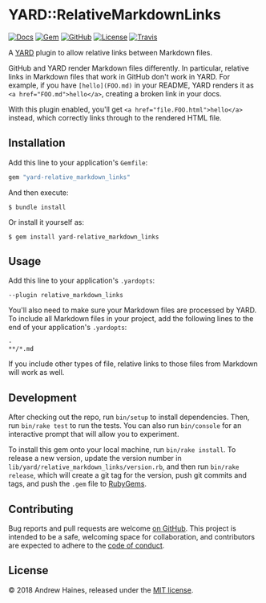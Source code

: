 # YARD::RelativeMarkdownLinks

[![Docs](https://img.shields.io/badge/docs-github.io-blue.svg?style=flat-square)](https://haines.github.io/yard-relative_markdown_links/)
[![Gem](https://img.shields.io/gem/v/yard-relative_markdown_links.svg?style=flat-square)](https://rubygems.org/gems/yard-relative_markdown_links)
[![GitHub](https://img.shields.io/badge/github-haines%2Fyard--relative__markdown__links-blue.svg?style=flat-square)](https://github.com/haines/yard-relative_markdown_links)
[![License](https://img.shields.io/github/license/haines/yard-relative_markdown_links.svg?style=flat-square)](https://github.com/haines/yard-relative_markdown_links/blob/master/LICENSE.md)
[![Travis](https://img.shields.io/travis/haines/yard-relative_markdown_links.svg?style=flat-square)](https://travis-ci.org/haines/yard-relative_markdown_links)


A [YARD](https://yardoc.org) plugin to allow relative links between Markdown files.

GitHub and YARD render Markdown files differently.
In particular, relative links in Markdown files that work in GitHub don't work in YARD.
For example, if you have `[hello](FOO.md)` in your README, YARD renders it as `<a href="FOO.md">hello</a>`, creating a broken link in your docs.

With this plugin enabled, you'll get `<a href="file.FOO.html">hello</a>` instead, which correctly links through to the rendered HTML file.


## Installation

Add this line to your application's `Gemfile`:

```ruby
gem "yard-relative_markdown_links"
```

And then execute:

```console
$ bundle install
```

Or install it yourself as:

```console
$ gem install yard-relative_markdown_links
```


## Usage

Add this line to your application's `.yardopts`:

```
--plugin relative_markdown_links
```

You'll also need to make sure your Markdown files are processed by YARD.
To include all Markdown files in your project, add the following lines to the end of your application's `.yardopts`:

```
-
**/*.md
```

If you include other types of file, relative links to those files from Markdown will work as well.


## Development

After checking out the repo, run `bin/setup` to install dependencies.
Then, run `bin/rake test` to run the tests.
You can also run `bin/console` for an interactive prompt that will allow you to experiment.

To install this gem onto your local machine, run `bin/rake install`.
To release a new version, update the version number in `lib/yard/relative_markdown_links/version.rb`, and then run `bin/rake release`, which will create a git tag for the version, push git commits and tags, and push the `.gem` file to [RubyGems](https://rubygems.org).


## Contributing

Bug reports and pull requests are welcome [on GitHub](https://github.com/haines/yard-relative_markdown_links).
This project is intended to be a safe, welcoming space for collaboration, and contributors are expected to adhere to the [code of conduct](CODE_OF_CONDUCT.md).


## License

© 2018 Andrew Haines, released under the [MIT license](LICENSE.md).
